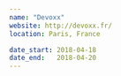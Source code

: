 ```yaml
---
name: "Devoxx"
website: http://devoxx.fr/
location: Paris, France

date_start: 2018-04-18
date_end:   2018-04-20
---
```


